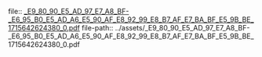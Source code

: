 file:: [_E9_80_90_E5_AD_97_E7_A8_BF-_E6_95_B0_E5_AD_A6_E5_90_AF_E8_92_99_E8_B7_AF_E7_BA_BF_E5_9B_BE_1715642624380_0.pdf](../assets/_E9_80_90_E5_AD_97_E7_A8_BF-_E6_95_B0_E5_AD_A6_E5_90_AF_E8_92_99_E8_B7_AF_E7_BA_BF_E5_9B_BE_1715642624380_0.pdf)
file-path:: ../assets/_E9_80_90_E5_AD_97_E7_A8_BF-_E6_95_B0_E5_AD_A6_E5_90_AF_E8_92_99_E8_B7_AF_E7_BA_BF_E5_9B_BE_1715642624380_0.pdf
